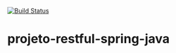 [![Build Status](https://travis-ci.org/dwsilveira/projeto-restful-spring-java.svg?branch=master)](https://travis-ci.org/dwsilveira/projeto-restful-spring-java)
# projeto-restful-spring-java
